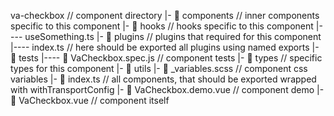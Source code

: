 va-checkbox // component directory
|- 📁 components // inner components specific to this component
|- 📁 hooks // hooks specific to this component
|---- useSomething.ts
|- 📁 plugins // plugins that required for this component
|---- index.ts // here should be exported all plugins using named exports
|- 📁 tests
|---- 📝 VaCheckbox.spec.js // component tests
|- 📁 types // specific types for this component
|- 📁 utils
|- 📝 \_variables.scss // component css variables
|- 📝 index.ts // all components, that should be exported wrapped with withTransportConfig
|- 📝 VaCheckbox.demo.vue // component demo
|- 📝 VaCheckbox.vue // component itself
